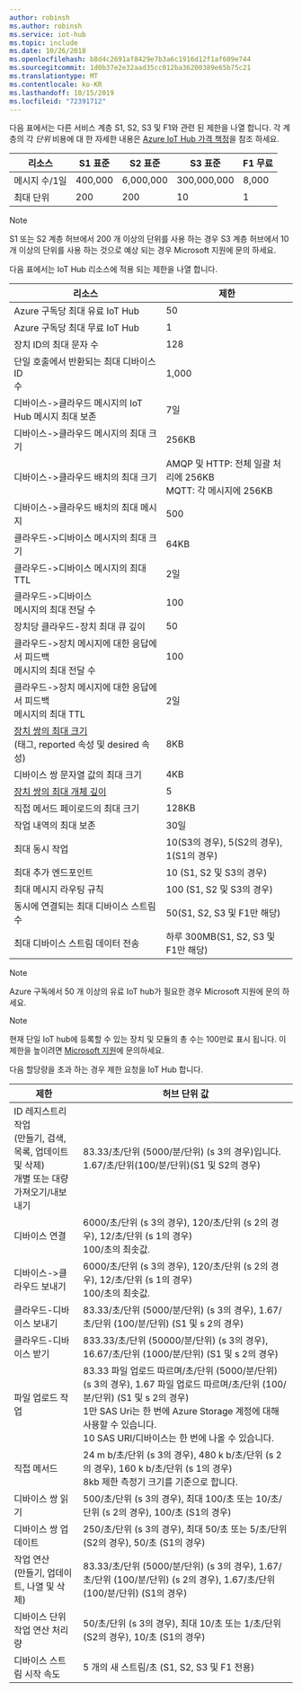 ```yaml
---
author: robinsh
ms.author: robinsh
ms.service: iot-hub
ms.topic: include
ms.date: 10/26/2018
ms.openlocfilehash: b8d4c2691af8429e7b3a6c1916d12f1af609e744
ms.sourcegitcommit: 1d0b37e2e32aad35cc012ba36200389e65b75c21
ms.translationtype: MT
ms.contentlocale: ko-KR
ms.lasthandoff: 10/15/2019
ms.locfileid: "72391712"
---
```

다음 표에서는 다른 서비스 계층 S1, S2, S3 및 F1와 관련 된 제한을 나열 합니다. 각 계층의 각 *단위* 비용에 대 한 자세한 내용은 [Azure IoT Hub 가격 책정](https://azure.microsoft.com/pricing/details/iot-hub/)을 참조 하세요.

| 리소스 | S1 표준 | S2 표준 | S3 표준 | F1 무료 |
| --- | --- | --- | --- | --- |
| 메시지 수/1일 |400,000 |6,000,000 |300,000,000 |8,000 |
| 최대 단위 |200 |200 |10 |1 |

> [!NOTE]
> S1 또는 S2 계층 허브에서 200 개 이상의 단위를 사용 하는 경우 S3 계층 허브에서 10 개 이상의 단위를 사용 하는 것으로 예상 되는 경우 Microsoft 지원에 문의 하세요.
> 
> 

다음 표에서는 IoT Hub 리소스에 적용 되는 제한을 나열 합니다.

| 리소스 | 제한 |
| --- | --- |
| Azure 구독당 최대 유료 IoT Hub |50 |
| Azure 구독당 최대 무료 IoT Hub |1 |
| 장치 ID의 최대 문자 수 | 128 |
| 단일 호출에서 반환되는 최대 디바이스 ID<br/> 수 |1,000 |
| 디바이스-&gt;클라우드 메시지의 IoT Hub 메시지 최대 보존 |7일 |
| 디바이스-&gt;클라우드 메시지의 최대 크기 |256KB |
| 디바이스-&gt;클라우드 배치의 최대 크기 |AMQP 및 HTTP: 전체 일괄 처리에 256KB <br/>MQTT: 각 메시지에 256KB |
| 디바이스-&gt;클라우드 배치의 최대 메시지 |500 |
| 클라우드-&gt;디바이스 메시지의 최대 크기 |64KB |
| 클라우드-&gt;디바이스 메시지의 최대 TTL |2일 |
| 클라우드-&gt;디바이스 <br/> 메시지의 최대 전달 수 |100 |
| 장치당 클라우드-장치 최대 큐 깊이 |50 |
| 클라우드->장치 메시지에 대한 응답에서 피드백 <br/> 메시지의 최대 전달 수 |100 |
| 클라우드->장치 메시지에 대한 응답에서 피드백 <br/> 메시지의 최대 TTL |2일 |
| [장치 쌍의 최대 크기](../articles/iot-hub/iot-hub-devguide-device-twins.md#device-twin-size) <br/> (태그, reported 속성 및 desired 속성) | 8KB |
| 디바이스 쌍 문자열 값의 최대 크기 | 4KB |
| [장치 쌍의 최대 개체 깊이](../articles/iot-hub/iot-hub-devguide-device-twins.md#tags-and-properties-format) | 5 |
| 직접 메서드 페이로드의 최대 크기 | 128KB |
| 작업 내역의 최대 보존 | 30일 |
| 최대 동시 작업 | 10(S3의 경우), 5(S2의 경우), 1(S1의 경우) |
| 최대 추가 엔드포인트 | 10 (S1, S2 및 S3의 경우) |
| 최대 메시지 라우팅 규칙 | 100 (S1, S2 및 S3의 경우) |
| 동시에 연결되는 최대 디바이스 스트림 수 | 50(S1, S2, S3 및 F1만 해당) |
| 최대 디바이스 스트림 데이터 전송 | 하루 300MB(S1, S2, S3 및 F1만 해당) |

> [!NOTE]
> Azure 구독에서 50 개 이상의 유료 IoT hub가 필요한 경우 Microsoft 지원에 문의 하세요.

> [!NOTE]
> 현재 단일 IoT hub에 등록할 수 있는 장치 및 모듈의 총 수는 100만로 표시 됩니다. 이 제한을 높이려면 [Microsoft 지원](https://azure.microsoft.com/support/options/)에 문의하세요.

다음 할당량을 초과 하는 경우 제한 요청을 IoT Hub 합니다.

| 제한 | 허브 단위 값 |
| --- | --- |
| ID 레지스트리 작업 <br/> (만들기, 검색, 목록, 업데이트 및 삭제) <br/> 개별 또는 대량 가져오기/내보내기 |83.33/초/단위 (5000/분/단위) (s 3의 경우)입니다. <br/> 1.67/초/단위(100/분/단위)(S1 및 S2의 경우) |
| 디바이스 연결 |6000/초/단위 (s 3의 경우), 120/초/단위 (s 2의 경우), 12/초/단위 (s 1의 경우) <br/>100/초의 최솟값. |
| 디바이스-&gt;클라우드 보내기 |6000/초/단위 (s 3의 경우), 120/초/단위 (s 2의 경우), 12/초/단위 (s 1의 경우) <br/>100/초의 최솟값. |
| 클라우드-디바이스 보내기 | 83.33/초/단위 (5000/분/단위) (s 3의 경우), 1.67/초/단위 (100/분/단위) (S1 및 s 2의 경우) |
| 클라우드-디바이스 받기 |833.33/초/단위 (50000/분/단위) (s 3의 경우), 16.67/초/단위 (1000/분/단위) (S1 및 s 2의 경우) |
| 파일 업로드 작업 |83.33 파일 업로드 따르며/초/단위 (5000/분/단위) (s 3의 경우), 1.67 파일 업로드 따르며/초/단위 (100/분/단위) (S1 및 s 2의 경우) <br/> 1만 SAS Uri는 한 번에 Azure Storage 계정에 대해 사용할 수 있습니다.<br/> 10 SAS URI/디바이스는 한 번에 나올 수 있습니다. |
| 직접 메서드 | 24 m b/초/단위 (s 3의 경우), 480 k b/초/단위 (s 2의 경우), 160 k b/초/단위 (s 1의 경우)<br/> 8kb 제한 측정기 크기를 기준으로 합니다. |
| 디바이스 쌍 읽기 | 500/초/단위 (s 3의 경우), 최대 100/초 또는 10/초/단위 (s 2의 경우), 100/초 (S1의 경우) |
| 디바이스 쌍 업데이트 | 250/초/단위 (s 3의 경우), 최대 50/초 또는 5/초/단위 (S2의 경우), 50/초 (S1의 경우) |
| 작업 연산 <br/> (만들기, 업데이트, 나열 및 삭제) | 83.33/초/단위 (5000/분/단위) (s 3의 경우), 1.67/초/단위 (100/분/단위) (s 2의 경우), 1.67/초/단위 (100/분/단위) (S1의 경우) |
| 디바이스 단위 작업 연산 처리량 | 50/초/단위 (s 3의 경우), 최대 10/초 또는 1/초/단위 (S2의 경우), 10/초 (S1의 경우) |
| 디바이스 스트림 시작 속도 | 5 개의 새 스트림/초 (S1, S2, S3 및 F1 전용) |

